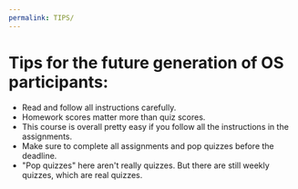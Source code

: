 ```yaml
---
permalink: TIPS/
---
```


# Tips for the future generation of OS participants:
* Read and follow all instructions carefully.
* Homework scores matter more than quiz scores.
* This course is overall pretty easy if you follow all the instructions in the assignments.
* Make sure to complete all assignments and pop quizzes before the deadline.
* "Pop quizzes" here aren't really quizzes. But there are still weekly quizzes, which are real quizzes.
